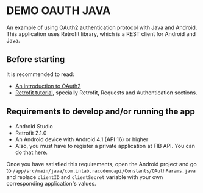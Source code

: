 # DEMO OAUTH JAVA

An example of using OAuth2 authentication protocol with Java and Android. This application uses 
Retrofit library, which is a REST client for Android and Java.

## Before starting

It is recommended to read:

- [An introduction to OAuth2](https://www.digitalocean.com/community/tutorials/an-introduction-to-oauth-2)
- [Retrofit tutorial](https://futurestud.io/tutorials/retrofit-getting-started-and-android-client), 
  specially Retrofit, Requests and Authentication sections.

## Requirements to develop and/or running the app

- Android Studio
- Retrofit 2.1.0
- An Android device with Android 4.1 (API 16) or higher
- Also, you must have to register a private application at FIB API. You can do that
 [here](http://api.fib.upc.edu/v2/o/applications/register_private/).

Once you have satisfied this requirements, open the Android project and go to
`/app/src/main/java/com.inlab.racodemoapi/Constants/OAuthParams.java` and replace `clientID` and
`clientSecret` variable with your own corresponding application's values. 